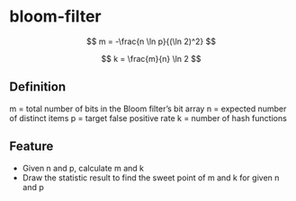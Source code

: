 # bloom-filter

$$
m = -\frac{n \ln p}{(\ln 2)^2}
$$

$$
k = \frac{m}{n} \ln 2
$$


## Definition
m = total number of bits in the Bloom filter’s bit array
n = expected number of distinct items
p = target false positive rate
k = number of hash functions

## Feature
- Given n and p, calculate m and k
- Draw the statistic result to find the sweet point of m and k for given n and p 